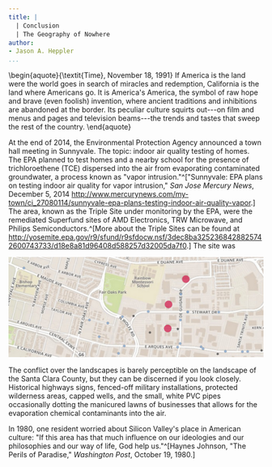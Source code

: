 ```yaml
---
title: |
  | Conclusion
  | The Geography of Nowhere
author:
- Jason A. Heppler
...
```


\begin{aquote}{\textit{Time}, November 18, 1991}
If America is the land were the world goes in search of miracles and redemption, California is the land where Americans go. It is America's America, the symbol of raw hope and brave (even foolish) invention, where ancient traditions and inhibitions are abandoned at the border. Its peculiar culture squirts out---on film and menus and pages and television beams---the trends and tastes that sweep the rest of the country.
\end{aquote}

At the end of 2014, the Environmental Protection Agency announced a town hall meeting in Sunnyvale. The topic: indoor air quality testing of homes. The EPA planned to test homes and a nearby school for the presence of trichloroethene (TCE) dispersed into the air from evaporating contaminated groundwater, a process known as "vapor intrusion."^["Sunnyvale: EPA plans on testing indoor air quality for vapor intrusion," *San Jose Mercury News*, December 5, 2014 <http://www.mercurynews.com/my-town/ci_27080114/sunnyvale-epa-plans-testing-indoor-air-quality-vapor>.] The area, known as the Triple Site under monitoring by the EPA, were the remediated Superfund sites of AMD Electronics, TRW Microwave, and Philips Semiconductors.^[More about the Triple Sites can be found at <http://yosemite.epa.gov/r9/sfund/r9sfdocw.nsf/3dec8ba3252368428825742600743733/d18e8a81d96408d588257d32005da7f0>.] The site was 

![The "Triple Site" in Sunnyvale. Red circles indicate superfund sites; light blue indicate technology companies; dark blue indicate other toxic leaks and spills. Map by author. <http://dissertation.jasonheppler.org/visualizations/companies/>](figures/triple_site.png)

The conflict over the landscapes is barely perceptible on the landscape of the Santa Clara County, but they can be discerned if you look closely. Historical highways signs, fenced-off military installations, protected wilderness areas, capped wells, and the small, white PVC pipes occasionally dotting the manicured lawns of businesses that allows for the evaporation chemical contaminants into the air. 

In 1980, one resident worried about Silicon Valley's place in American culture: "If this area has that much influence on our ideologies and our philosophies and our way of life, God help us."^[Haynes Johnson, "The Perils of Paradise," *Washington Post*, October 19, 1980.]

